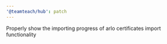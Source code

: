 ```yaml
---
'@teamteach/hub': patch
---
```


Properly show the importing progress of arlo certificates import functionality
